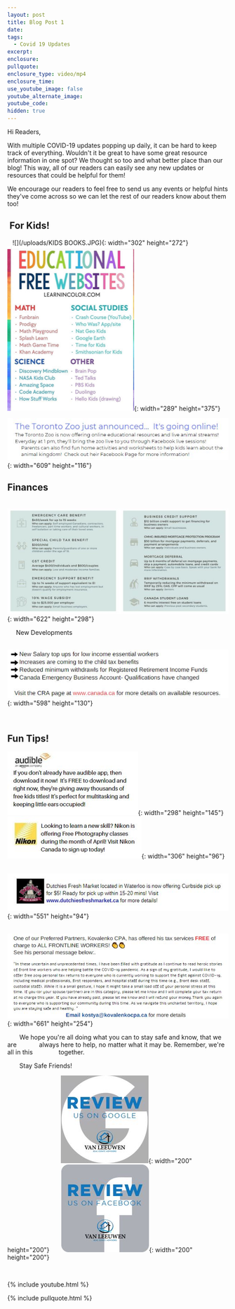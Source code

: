 ```yaml
---
layout: post
title: Blog Post 1
date:
tags:
  - Covid 19 Updates
excerpt:
enclosure:
pullquote:
enclosure_type: video/mp4
enclosure_time:
use_youtube_image: false
youtube_alternate_image:
youtube_code:
hidden: true
---
```


Hi Readers,&nbsp;

With multiple COVID-19 updates popping up daily, it can be hard to keep track of everything. Wouldn't it be great to have some great resource information in one spot? We thought so too and what better place than our blog\! This way, all of our readers can easily see any new updates or resources that could be helpful for them\!

We encourage our readers to feel free to send us any events or helpful hints they've come across so we can let the rest of our readers know about them too\!&nbsp;

## &nbsp;For Kids\!&nbsp;

&nbsp; &nbsp;![](/uploads/KIDS BOOKS.JPG){: width="302" height="272"}&nbsp;![](/uploads/blog-1--education-websites.png){: width="289" height="375"}

![](/uploads/zoo.JPG){: width="609" height="116"}

## Finances&nbsp;

&nbsp; &nbsp; &nbsp;&nbsp;![](/uploads/fin.JPG){: width="622" height="298"}

&nbsp; &nbsp; &nbsp;New Developments

&nbsp; &nbsp; &nbsp;![](/uploads/f-snip.JPG){: width="598" height="130"}

&nbsp; &nbsp; &nbsp;

## Fun Tips\!&nbsp;

![](/uploads/audible.JPG){: width="298" height="145"}&nbsp;&nbsp;![](/uploads/nikon.JPG){: width="306" height="96"}

&nbsp; &nbsp;![](/uploads/dutchies.JPG){: width="551" height="94"}

&nbsp; &nbsp;![](/uploads/kostya.JPG){: width="661" height="254"}

&nbsp; &nbsp; &nbsp; &nbsp;We hope you're all doing what you can to stay safe and know, that we are&nbsp; &nbsp; &nbsp; &nbsp; &nbsp; &nbsp; &nbsp;always here to help, no matter what it may be. Remember, we're all in this&nbsp; &nbsp; &nbsp; &nbsp; &nbsp; &nbsp; &nbsp; &nbsp;together.&nbsp;

&nbsp; &nbsp; &nbsp; &nbsp;Stay Safe Friends\!&nbsp;

&nbsp; &nbsp; &nbsp; &nbsp; &nbsp; &nbsp; &nbsp; &nbsp; &nbsp; &nbsp; &nbsp; &nbsp; &nbsp; &nbsp; &nbsp; &nbsp;![](/uploads/g-review-1.jpg){: width="200" height="200"}&nbsp; &nbsp; &nbsp; &nbsp;![](/uploads/fb-review-1.jpg){: width="200" height="200"}

&nbsp; &nbsp; &nbsp; &nbsp; &nbsp; &nbsp; &nbsp; &nbsp; &nbsp; &nbsp; &nbsp; &nbsp;

{% include youtube.html %}

{% include pullquote.html %}